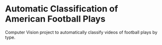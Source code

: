 # Automatic Classification of American Football Plays
Computer Vision project to automatically classify videos of football plays by type.
